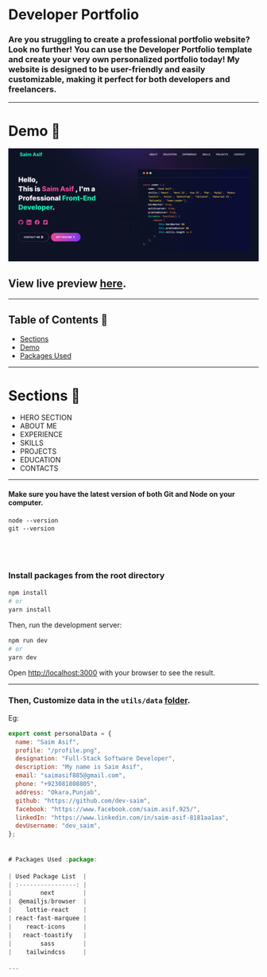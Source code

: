 # Developer Portfolio

### Are you struggling to create a professional portfolio website? Look no further! You can use the Developer Portfolio template and create your very own personalized portfolio today! My website is designed to be user-friendly and easily customizable, making it perfect for both developers and freelancers.

---

# Demo :movie_camera:

![](./public/image/screen.png)

## View live preview [here](https://66bf1d21a07bafe528ff7d77--saimasifportfolios.netlify.app/).

---

## Table of Contents :scroll:

- [Sections](#sections-bookmark)
- [Demo](#demo-movie_camera)
- [Packages Used](#packages-used-package)

---

# Sections :bookmark:

- HERO SECTION
- ABOUT ME
- EXPERIENCE
- SKILLS
- PROJECTS
- EDUCATION
- CONTACTS

---


#### Make sure you have the latest version of both Git and Node on your computer.

```
node --version
git --version
```

## <br />


### Install packages from the root directory

```bash
npm install
# or
yarn install
```

Then, run the development server:

```bash
npm run dev
# or
yarn dev
```

Open [http://localhost:3000](http://localhost:3000) with your browser to see the result.

---



### Then, Customize data in the `utils/data` [folder](https://github.com/said7388/developer-portfolio/tree/main/utils/data).

Eg:

```javascript
export const personalData = {
  name: "Saim Asif",
  profile: "/profile.png",
  designation: "Full-Stack Software Developer",
  description: "My name is Saim Asif",
  email: "saimasif885@gmail.com",
  phone: "+923081808805",
  address: "Okara,Punjab",
  github: "https://github.com/dev-saim",
  facebook: "https://www.facebook.com/saim.asif.925/",
  linkedIn: "https://www.linkedin.com/in/saim-asif-8181aa1aa",
  devUsername: "dev_saim",
};


# Packages Used :package:

| Used Package List  |
| :----------------: |
|        next        |
|  @emailjs/browser  |
|    lottie-react    |
| react-fast-marquee |
|    react-icons     |
|   react-toastify   |
|        sass        |
|    tailwindcss     |

---
